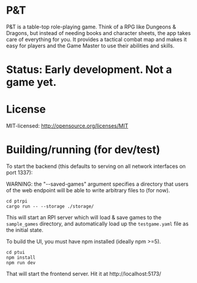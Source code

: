 # P&T

P&T is a table-top role-playing game. Think of a RPG like Dungeons & Dragons, but instead of needing
books and character sheets, the app takes care of everything for you. It provides a tactical combat
map and makes it easy for players and the Game Master to use their abilities and skills.

# Status: Early development. Not a game yet.

# License

MIT-licensed: http://opensource.org/licenses/MIT


# Building/running (for dev/test)

To start the backend (this defaults to serving on all network interfaces on port 1337):

WARNING: the "--saved-games" argument specifies a directory that users of the web endpoint will
be able to write arbitrary files to (for now).

```shell
cd ptrpi
cargo run -- --storage ./storage/
```

This will start an RPI server which will load & save games to the `sample_games` directory, and
automatically load up the `testgame.yaml` file as the initial state.

To build the UI, you must have npm installed (ideally npm >=5).

```shell
cd ptui
npm install
npm run dev
```

That will start the frontend server. Hit it at http://localhost:5173/
